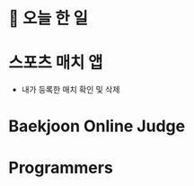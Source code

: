 # :thought_balloon: __오늘 한 일__

# __스포츠 매치 앱__
* 내가 등록한 매치 확인 및 삭제

# __Baekjoon Online Judge__

# __Programmers__
